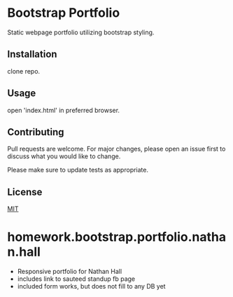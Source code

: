 # Bootstrap Portfolio

Static webpage portfolio utilizing bootstrap styling.

## Installation

clone repo.

## Usage

open 'index.html' in preferred browser.

## Contributing
Pull requests are welcome. For major changes, please open an issue first to discuss what you would like to change.

Please make sure to update tests as appropriate.

## License
[MIT](https://choosealicense.com/licenses/mit/)

# homework.bootstrap.portfolio.nathan.hall

* Responsive portfolio for Nathan Hall
* includes link to sauteed standup fb page
* included form works, but does not fill to any DB yet
